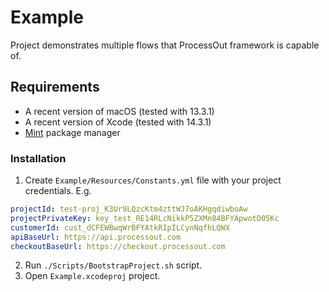 # Example

Project demonstrates multiple flows that ProcessOut framework is capable of.

## Requirements

- A recent version of macOS (tested with 13.3.1)
- A recent version of Xcode (tested with 14.3.1)
- [Mint](https://github.com/yonaskolb/Mint) package manager

### Installation

1. Create `Example/Resources/Constants.yml` file with your project credentials. E.g.

```yml
projectId: test-proj_K3Ur9LQzcKtm4zttWJ7oAKHgqdiwboAw
projectPrivateKey: key_test_RE14RLcNikkP5ZXMn84BFYApwotD05Kc
customerId: cust_dCFEWBwqWrBFYAtkRIpILCynNqfhLQWX
apiBaseUrl: https://api.processout.com
checkoutBaseUrl: https://checkout.processout.com
```

2. Run `./Scripts/BootstrapProject.sh` script.
3. Open `Example.xcodeproj` project.

